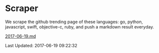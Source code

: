 # Scraper

We scrape the github trending page of these languages: go, python, javascript, swift, objective-c, ruby, and push a markdown result everyday.

[2017-06-19.md](https://github.com/henson/Scraper/blob/master/2017-06-19.md)

Last Updated: 2017-06-19 09:22:32